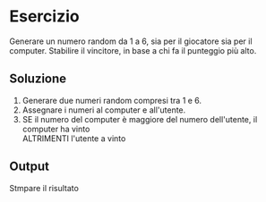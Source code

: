 # Esercizio #

Generare un numero random da 1 a 6, sia per il giocatore sia per il computer.
Stabilire il vincitore, in base a chi fa il punteggio più alto.

## Soluzione ##
1. Generare due numeri random compresi tra 1 e 6.
2. Assegnare i numeri al computer e all'utente.
3. SE il numero del computer è maggiore del numero dell'utente, il computer ha vinto  
ALTRIMENTI l'utente a vinto

## Output ##
Stmpare il risultato